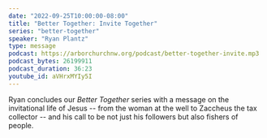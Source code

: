 ```yaml
---
date: "2022-09-25T10:00:00-08:00"
title: "Better Together: Invite Together"
series: "better-together"
speaker: "Ryan Plantz"
type: message
podcast: https://arborchurchnw.org/podcast/better-together-invite.mp3
podcast_bytes: 26199911
podcast_duration: 36:23
youtube_id: aVHrxMYIy5I 
---
```


Ryan concludes our *Better Together* series with a message on the invitational life of Jesus -- from the woman at the well to Zaccheus the tax collector -- and his call to be not just his followers but also fishers of people.

